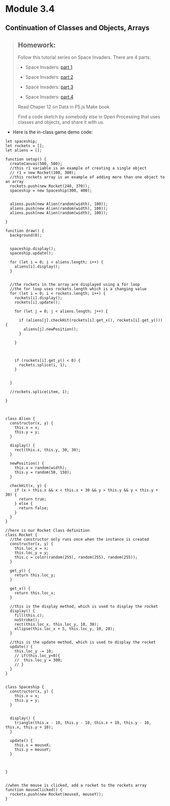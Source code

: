 
# Module 3.4
## Continuation of Classes and Objects, Arrays

> ## Homework: 
>
>Follow this tutorial series on Space Invaders. There are 4 parts:
>
>* Space Invaders: [part 1](https://www.youtube.com/watch?v=FX-u9xtZhLA)
>
>* Space Invaders: [part 2](https://www.youtube.com/watch?v=5-wkZ4FZacE)
>
>* Space Invaders: [part 3](https://www.youtube.com/watch?v=lK8otXsChSU)
>
>* Space Invaders: [part 4](https://www.youtube.com/watch?v=exkKPEfkip8)
>
>
>Read Chaper 12 on Data in P5.js Make book
>
> Find a code sketch by somebody else in Open Processing that uses classes and objects, and share it with us. 
>


* Here is the in-class game demo code:
```
let spaceship;
let rockets = [];
let aliens = [];

function setup() {
  createCanvas(500, 500);
  //this r1 variable is an example of creating a single object
  // r1 = new Rocket(100, 300);
  //this rockets array is an example of adding more than one object to an array
  rockets.push(new Rocket(240, 370));
  spaceship = new Spaceship(300, 400);


  aliens.push(new Alien(random(width), 100));
  aliens.push(new Alien(random(width), 100));
  aliens.push(new Alien(random(width), 100));

}

function draw() {
  background(0);


  spaceship.display();
  spaceship.update();

  for (let i = 0; i < aliens.length; i++) {
    aliens[i].display();
  }


  //the rockets in the array are displayed using a for loop
  //the for loop uses rockets.length which is a changing value
  for (let i = 0; i < rockets.length; i++) {
    rockets[i].display();
    rockets[i].update();

    for (let j = 0; j < aliens.length; j++) {

      if (aliens[j].checkHit(rockets[i].get_x(), rockets[i].get_y())) {
        aliens[j].newPosition();
      }

    }



    if (rockets[i].get_y() < 0) {
      rockets.splice(i, 1);
    }


  }

  //rockets.splice(item, 1);

}



class Alien {
  constructor(x, y) {
    this.x = x;
    this.y = y;
  }

  display() {
    rect(this.x, this.y, 30, 30);
  }

  newPosition() {
    this.x = random(width);
    this.y = random(50, 150);
  }

  checkHit(x, y) {
    if (x > this.x && x < this.x + 30 && y > this.y && y < this.y + 30) {
      return true;
    } else {
      return false;
    }
  }
}

//here is our Rocket Class definition
class Rocket {
  //the constructor only runs once when the instance is created
  constructor(x, y) {
    this.loc_x = x;
    this.loc_y = y;
    this.c = color(random(255), random(255), random(255));
  }

  get_y() {
    return this.loc_y;
  }

  get_x() {
    return this.loc_x;
  }

  //this is the display method, which is used to display the rocket
  display() {
    fill(this.c);
    noStroke();
    rect(this.loc_x, this.loc_y, 10, 30);
    ellipse(this.loc_x + 5, this.loc_y, 10, 20);
  }

  //this is the update method, which is used to display the rocket
  update() {
    this.loc_y -= 10;
    // if(this.loc_y<0){
    //  this.loc_y = 300;
    // }
  }
}


class Spaceship {
  constructor(x, y) {
    this.x = x;
    this.y = y;
  }


  display() {
    triangle(this.x - 10, this.y - 10, this.x + 10, this.y - 10, this.x, this.y + 10);
  }

  update() {
    this.x = mouseX;
    this.y = mouseY;
  }



}


//when the mouse is clicked, add a rocket to the rockets array
function mouseClicked() {
  rockets.push(new Rocket(mouseX, mouseY));
}
```
